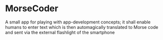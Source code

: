 # MorseCoder
A small app for playing with app-development concepts; it shall enable humans to enter text which is then automagically translated to Morse code and sent via the external flashlight of the smartphone
